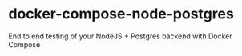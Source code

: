 # docker-compose-node-postgres
End to end testing of your NodeJS + Postgres backend with Docker Compose


